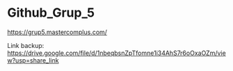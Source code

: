 # Github_Grup_5
https://grup5.mastercomplus.com/

Link backup: https://drive.google.com/file/d/1nbeqbsnZpTfomne1i34AhS7r6oOxaOZm/view?usp=share_link
